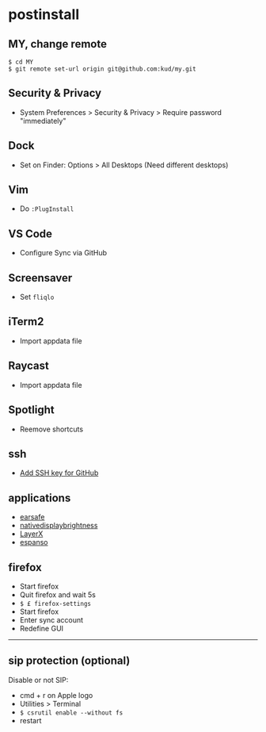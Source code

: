# postinstall

## MY, change remote

```shell
$ cd MY
$ git remote set-url origin git@github.com:kud/my.git
```

## Security & Privacy

- System Preferences > Security & Privacy > Require password "immediately"

## Dock

- Set on Finder: Options > All Desktops (Need different desktops)

## Vim

- Do `:PlugInstall`

## VS Code

- Configure Sync via GitHub

## Screensaver

- Set `fliqlo`

## iTerm2

- Import appdata file

## Raycast

- Import appdata file

## Spotlight

- Reemove shortcuts

## ssh

- [Add SSH key for GitHub](https://help.github.com/articles/connecting-to-github-with-ssh/)

## applications

- [earsafe](https://earsafe.io/)
- [nativedisplaybrightness](https://github.com/KAMIKAZEUA/NativeDisplayBrightness/releases)
- [LayerX](https://yuhua-chen.github.io/LayerX/)
- [espanso](https://github.com/espanso/espanso/releases)

## firefox

- Start firefox
- Quit firefox and wait 5s
- `$ £ firefox-settings`
- Start firefox
- Enter sync account
- Redefine GUI

---

## sip protection (optional)

Disable or not SIP:

- cmd + r on Apple logo
- Utilities > Terminal
- `$ csrutil enable --without fs`
- restart
